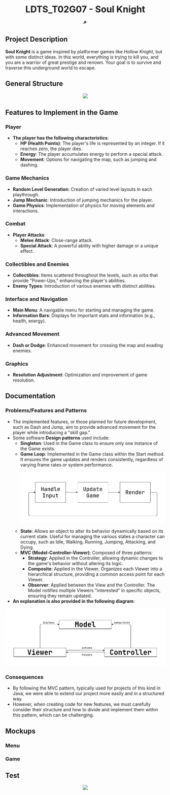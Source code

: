 <h1 align="center">
  LDTS_T02G07 - Soul Knight
</h1>

<p align="center">
  <img src="mockups/mockupIdle.png"/>
</p>

## Project Description
**Soul Knight** is a game inspired by platformer games like *Hollow Knight*, but with some distinct ideas. In this world, everything is trying to kill you, and you are a warrior of great prestige and renown. Your goal is to survive and traverse this underground world to escape.

## General Structure
<p align="center">
  <img src="resources/uml/class/structure.png"/>
</p>

## Features to Implement in the Game

### Player
- **The player has the following characteristics**:
    - **HP (Health Points)**: The player's life is represented by an integer. If it reaches zero, the player dies.
    - **Energy**: The player accumulates energy to perform a special attack.
    - **Movement**: Options for navigating the map, such as jumping and dashing.

### Game Mechanics
- **Random Level Generation**: Creation of varied level layouts in each playthrough.
- **Jump Mechanic**: Introduction of jumping mechanics for the player.
- **Game Physics**: Implementation of physics for moving elements and interactions.

### Combat
- **Player Attacks**:
    - **Melee Attack**: Close-range attack.
    - **Special Attack**: A powerful ability with higher damage or a unique effect.

### Collectibles and Enemies
- **Collectibles**: Items scattered throughout the levels, such as orbs that provide "Power-Ups," enhancing the player's abilities.
- **Enemy Types**: Introduction of various enemies with distinct abilities.

### Interface and Navigation
- **Main Menu**: A navigable menu for starting and managing the game.
- **Information Bars**: Displays for important stats and information (e.g., health, energy).

### Advanced Movement
- **Dash or Dodge**: Enhanced movement for crossing the map and evading enemies.

### Graphics
- **Resolution Adjustment**: Optimization and improvement of game resolution.

## Documentation

### Problems/Features and Patterns
- The implemented features, or those planned for future development, such as Dash and Jump, aim to provide advanced movement for the player while introducing a "skill gap."
- Some software **Design patterns** used include:
    - **Singleton**: Used in the Game class to ensure only one instance of the Game exists.
    - **Game Loop**: Implemented in the Game class within the Start method. It ensures the game updates and renders consistently, regardless of varying frame rates or system performance.
        <p align="center">
            <img src="uml/game-loop.png"/>
        </p>
    - **State**: Allows an object to alter its behavior dynamically based on its current state. Useful for managing the various states a character can occupy, such as Idle, Walking, Running, Jumping, Attacking, and Dying.
    - **MVC (Model-Controller-Viewer)**: Composed of three patterns:
      - **Strategy**: Applied in the Controller, allowing dynamic changes to the game's behavior without altering its logic.
      - **Composite**: Applied in the Viewer. Organizes each Viewer into a hierarchical structure, providing a common access point for each Viewer.
      - **Observer**: Applied between the View and the Controller. The Model notifies multiple Viewers "interested" in specific objects, ensuring they remain updated. 
- **An explanation is also provided in the following diagram**:
<p align="center">
  <img src="uml/mvc.png"/>
</p>

### Consequences
- By following the MVC pattern, typically used for projects of this kind in Java, we were able to extend our project more easily and in a structured way.
- However, when creating code for new features, we must carefully consider their structure and how to divide and implement them within this pattern, which can be challenging.
    


## Mockups

### Menu

### Game

## Test
<p align="center">
  <img src="test/coverage.png"/>
</p>
